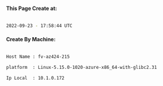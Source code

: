 
   
#### This Page Create at:

```bash

2022-09-23 - 17:58:44 UTC

```

#### Create By Machine:

```bash

Host Name : fv-az424-215

platform  : Linux-5.15.0-1020-azure-x86_64-with-glibc2.31

Ip Local  : 10.1.0.172

```

